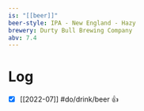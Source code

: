 ```yaml
---
is: "[[beer]]"
beer-style: IPA - New England - Hazy
brewery: Durty Bull Brewing Company
abv: 7.4
---
```

# Log
- [x] [[2022-07]] #do/drink/beer 👍
